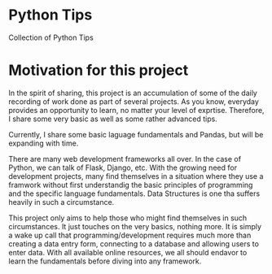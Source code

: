 # Python Tips
Collection of Python Tips

# Motivation for this project
In the spirit of sharing, this project is an accumulation of some of the daily recording of work done as part of several projects. As you know, everyday provides an opportunity to learn, no matter your level of exprtise. Therefore, I share some very basic as well as some rather advanced tips.

Currently, I share some basic laguage fundamentals and Pandas, but will be expanding with time.

There are many web development frameworks all over. In the case of Python, we can talk of Flask, Django, etc. With the growing need for development projects, many find themselves in a situation where they use a framwork without first understandig the basic principles of programming and the specific language fundamentals. Data Structures is one tha suffers heavily in such a circumstance.

This project only aims to help those who might find themselves in such circumstances. It just touches on the very basics, nothing more. It is simply a wake up call that programming/development requires much more than creating a data entry form, connecting to a database and allowing users to enter data. With all available online resources, we all should endavor to learn the fundamentals before diving into any framework.
